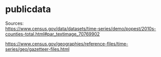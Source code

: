 # publicdata

Sources:<br>
https://www.census.gov/data/datasets/time-series/demo/popest/2010s-counties-total.html#par_textimage_70769902<br>

https://www.census.gov/geographies/reference-files/time-series/geo/gazetteer-files.html
